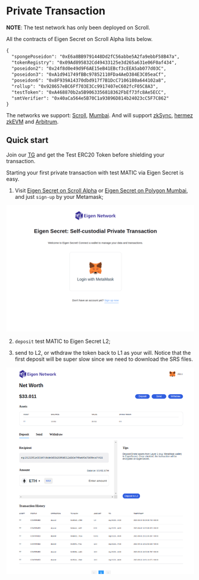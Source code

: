 # Private Transaction

**NOTE**: The test network has only been deployed on Scroll.

All the contracts of Eigen Secret on Scroll Alpha lists below.

```
{
  "spongePoseidon": "0xE6a8BB9791448Dd2fC56abbe5A2fa9ebbF58B47a",
  "tokenRegistry": "0x09Ad895832Cd49433125e3d265a631e06F0af434",
  "poseidon2": "0x24f8d0e49d9F6AE15eB41EBcf3cEEA5ab077d03C",
  "poseidon3": "0xA1d941749fBBc97852110FDa4AeD384E3C05eaCf",
  "poseidon6": "0x8F939A14370dbd917f7B1DcC7106180a644102a8",
  "rollup": "0x928657eBC6Ff703E3Cc9917407eC602fcF05C8A3",
  "testToken": "0xA468870b2a5B9063356818362FbEf73fc8Ae5ECC",
  "smtVerifier": "0x40aCa564e5B70C1a93896D814b24023cC5F7C862"
}
```

The networks we support: [Scroll](https://scroll.io/alpha), [Mumbai](https://mumbai.polygonscan.com/). And will support [zkSync](https://zksync.io/), [hermez zkEVM](https://wallet.polygon.technology/zkEVM-Bridge/bridge) and [Arbitrum](https://arbitrum.io/).

## Quick start

Join our [TG](https://web.telegram.org/k/#@Eigen_Network) and get the Test ERC20 Token before shielding your transaction.

Starting your first private transaction with test MATIC via Eigen Secret is easy.

1. Visit [Eigen Secret on Scroll Alpha](https://secret.eigen.cash/) or [Eigen Secret on Polygon Mumbai](https://polysecret.eigen.cash/), and just `sign-up` by your Metamask;

![login](./login.png)

2. `deposit` test MATIC to Eigen Secret L2;

3. send to L2, or wthdraw the token back to L1 as your will. Notice that the first deposit will be super slow since we need to download the SRS files.

![eigen-secret](./send.png)
